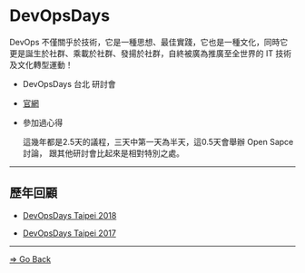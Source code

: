 # DevOpsDays

DevOps 不僅關乎於技術，它是一種思想、最佳實踐，它也是一種文化，同時它更是誕生於社群、乘載於社群、發揚於社群，自終被廣為推廣至全世界的 IT 技術及文化轉型運動！

* DevOpsDays 台北 研討會

* [官網](https://devopsdays.tw/)

* 參加過心得

  這幾年都是2.5天的議程，三天中第一天為半天，這0.5天會舉辦 Open Sapce 討論，
  跟其他研討會比起來是相對特別之處。

---

## 歷年回顧

* [DevOpsDays Taipei 2018](./2018/README.md)

* [DevOpsDays Taipei 2017](./2017/README.md)

---

[=> Go Back](../README.md)
